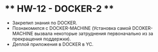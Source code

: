 # ** HW-12 - DOCKER-2 **

- Закрепил знания по DOCKER.
- Познакомился с DOCKER-MACHINE (Установка самой DCOKER-MACHINE вызвала некоторые затруднения первоначально из за прекращения поддержки).
- Деплой приложения в DOCKER в YC.